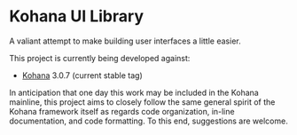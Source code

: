 # Kohana UI Library

A valiant attempt to make building user interfaces a little easier.

This project is currently being developed against:

* [Kohana][] 3.0.7 (current stable tag)

In anticipation that one day this work may be included in the Kohana mainline,
this project aims to closely follow the same general spirit of the Kohana
framework itself as regards code organization, in-line documentation, and code
formatting. To this end, suggestions are welcome.

[Kohana]: http://kohanaframework.org/
